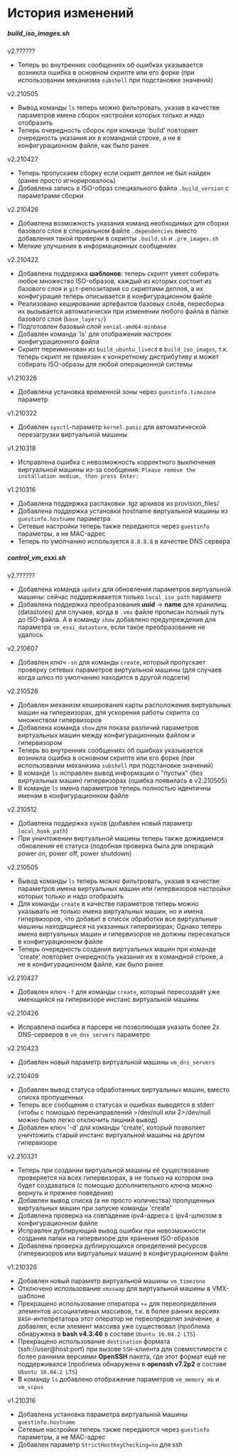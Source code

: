 # История изменений

##### build_iso_images.sh

v2.??????
- Теперь во внутренних сообщениях об ошибках указывается возникла ошибка в основном скрипте или его форке
  (при использовании механизма `subshell` при подстановке значений)

v2.210505
- Вывод команды `ls` теперь можно фильтровать, указав в качестве параметров имена сборок
  настройки которых только и надо отобразить
- Теперь очередность сборок при команде 'build' повторяет очередность указания их в командной строке,
  а не в конфигурационном файле, как было ранее

v2.210427
- Теперь пропускаем сборку если скрипт деплоя не был найден (ранее просто игнорировалось)
- Добавлена запись в ISO-образ специального файла `.build_version` с параметрами сборки

v2.210426
- Добавлена возможность указания команд необходимых для сборки базового слоя в специальном файле
  `.dependencies` вместо добавления такой проверки в скрипты `.build.sh` и `.pre_images.sh`
- Мелкие улучшения в информационных сообщениях

v2.210422
- Добавлена поддержка **шаблонов**: теперь скрипт умеет собирать любое множество ISO-образов,
  каждый из которых состоит из базового слоя и `git`-репозитария со скриптами деплоя,
  а их конфигурация теперь описывается в конфигурационном файле
- Реализовано кеширование артефактов базовых слоёв, пересборка их вызывается автоматически
  при изменении любого файла в папке базового слоя (`base_layers/`)
- Подготовлен базовый слой `xenial-amd64-minbase`
- Добавлен команда 'ls' для отображения настроек конфигурационного файла
- Скрипт переименован из `build_ubuntu_livecd` в `build_iso_images`, т.к. теперь скрипт не привязан
  к конкретному дистрибутиву и может собирать ISO-образы для любой операционной системы

v1.210326
- Добавлена установка временной зоны через `guestinfo.timezone` параметр

v1.210322
- Добавлен `sysctl`-параметр `kernel.panic` для автоматической перезагрузки виртуальной машины

v1.210318
- Исправлена ошибка с невозможность корректного выключения виртуальной машины из-за сообщения:
  `Please remove the installation medium, then press Enter:`

v1.210316
- Добавлена поддержка распаковки .tgz архивов из provision_files/
- Добавлена поддержка установки hostname виртуальной машины из `guestinfo.hostname` параметра
- Сетевые настройки теперь также передаются через `guestinfo` параметры, а не MAC-адрес
- Теперь по умолчанию используется `8.8.8.8` в качестве DNS сервера

##### control_vm_esxi.sh

v2.??????
- Добавлена команда `update` для обновления параметров виртуальной машины:
  сейчас поддерживается только `local_iso_path` параметр
- Добавлена поддержка преобразования **uuid** -> **name** для хранилищ (datastores) для случаев, когда
  в `.vmx` файле прописан полный путь до ISO-файла. А в команду `show` добавлено предупреждение для
  параметра `vm_esxi_datastore`, если такое преобразование не удалось

v2.210607
- Добавлен ключ `-sn` для команды `create`, который пропускает проверку сетевых параметров виртуальной машины
  (для случаев когда шлюз по умолчанию находится в другой подсети)

v2.210528
- Добавлен механизм кеширования карты расположения виртуальных машин на гипервизорах,
  для ускорения работы скрипта со множеством гипервизоров
- Добавлена команда `show` для показа различий параметров виртуальных машин между конфигурационным файлом и гипервизором
- Теперь во внутренних сообщениях об ошибках указывается возникла ошибка в основном скрипте или его форке
  (при использовании механизма `subshell` при подстановке значений)
- В команде `ls` исправлен вывод информации о "пустых" (без виртуальных машин) гипервизорах (ошибка появилась в v2.210505)
- В команде `ls` имена параметров теперь полностью идентичны именам в конфигурационном файле

v2.210512
- Добавлена поддержка хуков (добавлен новый параметр `local_hook_path`)
- При уничтожении виртуальной машины теперь также дожидаемся обновления её статуса
  (подобная проверка была для операций power on, power off, power shutdown)

v2.210505
- Вывод команды `ls` теперь можно фильтровать, указав в качестве параметров имена виртуальных машин
  или гипервизоров настройки которых только и надо отобразить
- Для команды `create` в качестве параметров теперь можно указывать не только имена виртуальных машин,
  но и имена гипервизоров, что добавит в список обработки все виртуальные машины находящиеся на указанных гипервизорах;
  Однако теперь имена виртуальных машин и гипервизоров не должны пересекаться в конфигурационном файле
- Теперь очередность создания виртуальных машин при команде 'create' повторяет очередность указания их
  в командной строке, а не в конфигурационном файле, как было ранее

v2.210427
- Добавлен ключ `-f` для команды `create`, который пересоздаёт уже имеющийся на гипервизоре инстанс виртуальной машины

v2.210426
- Исправлена ошибка в парсере не позволяющая указать более 2х DNS-серверов в `vm_dns_servers` параметре

v2.210423
- Добавлен новый параметр виртуальной машины `vm_dns_servers`

v2.210409
- Добавлен вывод статуса обработанных виртуальных машин, вместо списка пропущенных
- Теперь все сообщения о статусах и ошибках выводятся в stderr
  (чтобы с помощью перенаправлений >/dev/null или 2>/dev/null можно было легко отключить лишний вывод)
- Добавлен ключ '-d' для команды 'create', который позволяет уничтожить старый инстанс виртуальной машины на другом гипервизоре

v2.210331
- Теперь при создании виртуальной машины её существование проверяется на всех гипервизорах, а не только
  на котором она будет создаваться (с помощью дополнительного ключа можно вернуть и прежнее поведение)
- Добавлен вывод списка (а не просто количества) пропущенных виртуальных машин при запуске команды 'create'
- Добавлена проверка на совпадение ipv4-адреса с ipv4-шлюзом в конфигурационном файле
- Исправлен дублирующий вывод ошибки при невозможности создания папки на гипервизоре для хранения ISO-образов
- Добавлена проверка дублирующихся определений ресурсов (гипервизоров или виртуальных машин) в конфигурационном файле

v1.210326
- Добавлен новый параметр виртуальной машины `vm_timezone`
- Отключено использование `vmxswap` для виртуальной машины в VMX-шаблоне
- Прекращено использование оператора `+=` для переопределения элементов ассоциативных массивов,
  т.к. в более ранних версиях `BASH`-интепретатора этот оператор не переопределял значение, а добавлял, если элемент
  массива уже существовал (проблема обнаружена в **bash v4.3.46** в составе `Ubuntu 16.04.2 LTS`)
- Прекращено использование `destination` формата (ssh://user@host:port) при вызове `SSH`-клиента
  для совместимости с более ранними версиями **OpenSSH** пакета, где этот формат ещё не поддерживался
  (проблема обнаружена в **openssh v7.2p2** в составе `Ubuntu 16.04.2 LTS`)
- В команду `ls` добавлено отображение параметров `vm_memory_mb` и `vm_vcpus`

v1.210316
- Добавлена установка параметра виртуальной машины `guestinfo.hostname`
- Сетевые настройки теперь также передаются через `guestinfo` параметры, а не MAC-адрес
- Добавлен параметр `StrictHostKeyChecking=no` для ssh
